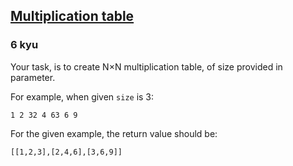 <h2><a href=https://www.codewars.com/kata/534d2f5b5371ecf8d2000a08/train/javascript target="_blank">Multiplication table</a></h2><h3>6 kyu</h3><p>Your task, is to create N×N multiplication table, of size provided in parameter.</p><p>For example, when given <code>size</code> is 3:</p><pre><code>1 2 32 4 63 6 9</code></pre><p>For the given example, the return value should be: </p><pre><code class="language-js">[[1,2,3],[2,4,6],[3,6,9]]</code></pre><pre style="display: none;"><code class="language-julia">[<span class="cm-number">1</span> <span class="cm-number">2</span> <span class="cm-number">3</span>; <span class="cm-number">2</span> <span class="cm-number">4</span> <span class="cm-number">6</span>; <span class="cm-number">3</span> <span class="cm-number">6</span> <span class="cm-number">9</span>]</code></pre>